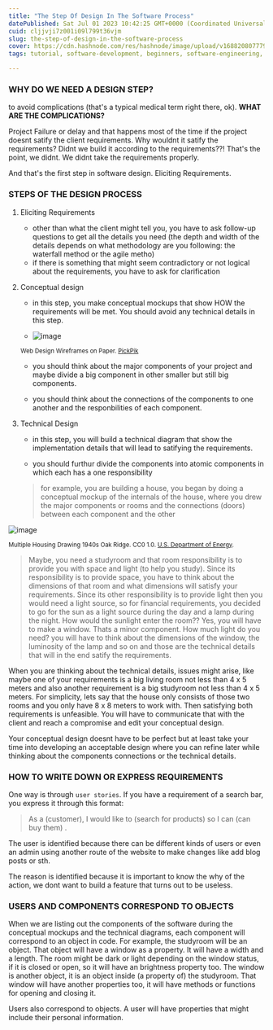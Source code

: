```yaml
---
title: "The Step Of Design In The Software Process"
datePublished: Sat Jul 01 2023 10:42:25 GMT+0000 (Coordinated Universal Time)
cuid: cljjvji7z001i09l799t36vjm
slug: the-step-of-design-in-the-software-process
cover: https://cdn.hashnode.com/res/hashnode/image/upload/v1688208077790/560c84d2-9754-47f3-a490-b0bd81027e4a.png
tags: tutorial, software-development, beginners, software-engineering, object-oriented-programming

---
```


### WHY DO WE NEED A DESIGN STEP?

to avoid complications (that's a typical medical term right there, ok). **WHAT ARE THE COMPLICATIONS?**

Project Failure or delay and that happens most of the time if the project doesnt satify the client requirements. Why wouldnt it satify the requirements? Didnt we build it according to the requirements??! That's the point, we didnt. We didnt take the requirements properly.

And that's the first step in software design. Eliciting Requirements.

### STEPS OF THE DESIGN PROCESS

1. Eliciting Requirements

   - other than what the client might tell you, you have to ask follow-up questions to get all the details you need (the depth and width of the details depends on what methodology are you following: the waterfall method or the agile metho)
   - if there is something that might seem contradictory or not logical about the requirements, you have to ask for clarification

2. Conceptual design

   - in this step, you make conceptual mockups that show HOW the requirements will be met. You should avoid any technical details in this step.

   - ![image](https://i1.pickpik.com/photos/114/603/746/paper-sketch-ux-web-design-preview.jpg)

   <small>Web Design Wireframes on Paper. [PickPik](https://www.pickpik.com/web-design-wireframes-paper-sketch-ux-art-and-design-81471)</small>

   - you should think about the major components of your project and maybe divide a big component in other smaller but still big components.

   - you should think about the connections of the components to one another and the responbilities of each component.

3. Technical Design

   - in this step, you will build a technical diagram that show the implementation details that will lead to satifying the requirements.

   - you should furthur divide the components into atomic components in which each has a one responsibility

   > for example, you are building a house, you began by doing a conceptual mockup of the internals of the house, where you drew the major components or rooms and the connections (doors) between each component and the other

![image](https://images.rawpixel.com/image_1000/cHJpdmF0ZS9sci9pbWFnZXMvd2Vic2l0ZS8yMDIzLTAzL2ZsNTAwMTI2MzkxNzMtaW1hZ2UuanBn.jpg)

<small>Multiple Housing Drawing 1940s Oak Ridge. CC0 1.0. [U.S. Department of Energy](https://www.rawpixel.com/image/8734630/multiple-housing-drawing-1940s-oak-ridge).</small>

> Maybe, you need a studyroom and that room responsibility is to provide you with space and light (to help you study). Since its responsibility is to provide space, you have to think about the dimensions of that room and what dimensions will satisfy your requirements. Since its other responsibility is to provide light then you would need a light source, so for financial requirements, you decided to go for the sun as a light source during the day and a lamp during the night. How would the sunlight enter the room?? Yes, you will have to make a window. Thats a minor component. How much light do you need? you will have to think about the dimensions of the window, the luminosity of the lamp and so on and those are the technical details that will in the end satify the requirements.

When you are thinking about the technical details, issues might arise, like maybe one of your requirements is a big living room not less than 4 x 5 meters and also another requirement is a big studyroom not less than 4 x 5 meters. For simplicity, lets say that the house only consists of those two rooms and you only have 8 x 8 meters to work with. Then satisfying both requirements is unfeasible. You will have to communicate that with the client and reach a compromise and edit your conceptual design.

Your conceptual design doesnt have to be perfect but at least take your time into developing an acceptable design where you can refine later while thinking about the components connections or the technical details.

### HOW TO WRITE DOWN OR EXPRESS REQUIREMENTS

One way is through `user stories`. If you have a requirement of a search bar, you express it through this format:

> As a (customer), I would like to (search for products) so I can (can buy them) .

The user is identified because there can be different kinds of users or even an admin using another route of the website to make changes like add blog posts or sth.

The reason is identified because it is important to know the why of the action, we dont want to build a feature that turns out to be useless.

### USERS AND COMPONENTS CORRESPOND TO OBJECTS

When we are listing out the components of the software during the conceptual mockups and the technical diagrams, each component will correspond to an object in code. For example, the studyroom will be an object. That object will have a window as a property. It will have a width and a length. The room might be dark or light depending on the window status, if it is closed or open, so it will have an brightness property too. The window is another object, it is an object inside (a property of) the studyroom. That window will have another properties too, it will have methods or functions for opening and closing it.

Users also correspond to objects. A user will have properties that might include their personal information.
